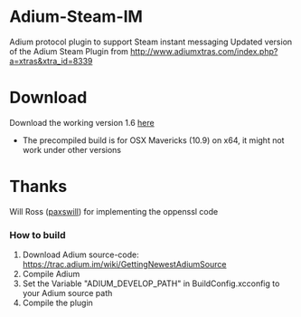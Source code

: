 Adium-Steam-IM
==============
Adium protocol plugin to support Steam instant messaging
Updated version of the Adium Steam Plugin from 
http://www.adiumxtras.com/index.php?a=xtras&xtra_id=8339


Download
========
Download the working version 1.6 [here](https://github.com/tripplet/Adium-Steam-IM/releases/download/v1.6/AdiumSteamIM_v16.zip)
* The precompiled build is for OSX Mavericks (10.9) on x64, it might not work under other versions

Thanks
======
Will Ross ([paxswill](https://github.com/paxswill)) for implementing the oppenssl code


### How to build
1. Download Adium source-code: https://trac.adium.im/wiki/GettingNewestAdiumSource
2. Compile Adium
3. Set the Variable "ADIUM_DEVELOP_PATH" in BuildConfig.xcconfig to your Adium source path
4. Compile the plugin
